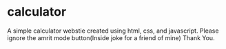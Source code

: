 # calculator

A simple calculator webstie created using html, css, and javascript.
Please ignore the amrit mode button(Inside joke for a friend of mine) Thank You.
